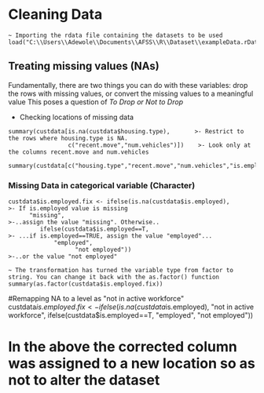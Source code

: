 # Cleaning Data
```
~ Importing the rdata file containing the datasets to be used 
load("C:\\Users\\Adewole\\Documents\\AFSS\\R\\Dataset\\exampleData.rData")
```
## Treating missing values (NAs)
Fundamentally, there are two things you can do with these variables: drop the rows with missing values, or convert the missing values to a meaningful value
This poses a question of *To Drop or Not to Drop*
- Checking locations of missing data
```
summary(custdata[is.na(custdata$housing.type),       >- Restrict to the rows where housing.type is NA.
                 c("recent.move","num.vehicles")])    >- Look only at the columns recent.move and num.vehicles

summary(custdata[c("housing.type","recent.move","num.vehicles","is.employed")])
```
### Missing Data in categorical variable (Character)
```
custdata$is.employed.fix <- ifelse(is.na(custdata$is.employed),             >- If is.employed value is missing
      "missing",                                                             >-..assign the value "missing". Otherwise..
         ifelse(custdata$is.employed==T,                                  >- ...if is.employed==TRUE, assign the value "employed"...
             "employed",
                   "not employed"))                                        >-..or the value "not employed"

~ The transformation has turned the variable type from factor to string. You can change it back with the as.factor() function
summary(as.factor(custdata$is.employed.fix))
```
#Remapping NA to a level as "not in active workforce"
custdata$is.employed.fix <- ifelse(is.na(custdata$is.employed),
                                   "not in active workforce",
                                   ifelse(custdata$is.employed==T,
                                          "employed",
                                          "not employed"))
# In the above the corrected column was assigned to a new location so as not to alter the dataset

